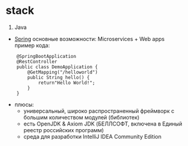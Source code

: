 # stack
1. Java
  - [Spring](https://spring.io/) 
    основные возможности: Microservices + Web apps  
    пример кода:
```
    @SpringBootApplication  
    @RestController  
    public class DemoApplication {  
        @GetMapping("/helloworld")  
        public String hello() {  
            return"Hello World!";  
        }  
    }  
```
  - плюсы:
    - универсальный, широко распространенный фреймворк с большим количеством модулей (библиотек)
    - есть OpenJDK & Axiom JDK (БЕЛЛСОФТ, включена в Единый реестр российских программ) 
    - среда для разработки IntelliJ IDEA Community Edition
